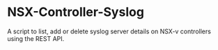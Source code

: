# NSX-Controller-Syslog
A script to list, add or delete syslog server details on NSX-v controllers using the REST API.
